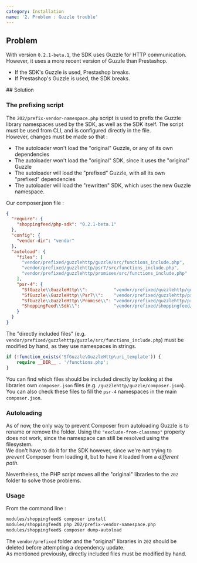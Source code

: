 ```yaml
---
category: Installation
name: '2. Problem : Guzzle trouble'
---
```


## Problem

With version `0.2.1-beta.1`, the SDK uses Guzzle for HTTP communication. However, it uses
a more recent version of Guzzle than Prestashop.  
* If the SDK's Guzzle is used, Prestashop breaks.  
* If Prestashop's Guzzle is used, the SDK breaks.

## Solution

### The prefixing script

The `202/prefix-vendor-namespace.php` script is used to prefix  the Guzzle
library namespaces used by the SDK, as well as the SDK itself. The script
must be used from CLI, and is configured directly in the file.  
However, changes must be made so that :
* The autoloader won't load the "original" Guzzle, or any of its own
dependencies
* The autoloader won't load the "original" SDK, since it
uses the "original" Guzzle
* The autoloader will load the "prefixed" Guzzle, with all its own
"prefixed" dependencies
* The autoloader will load the "rewritten" SDK, which uses the new
Guzzle namespace.

Our composer.json file :
```json
{
  "require": {
    "shoppingfeed/php-sdk": "0.2.1-beta.1"
  },
  "config": {
    "vendor-dir": "vendor"
  },
  "autoload": {
    "files": [
      "vendor/prefixed/guzzlehttp/guzzle/src/functions_include.php",
      "vendor/prefixed/guzzlehttp/psr7/src/functions_include.php",
      "vendor/prefixed/guzzlehttp/promises/src/functions_include.php"
    ],
    "psr-4": {
      "SfGuzzle\\GuzzleHttp\\":          "vendor/prefixed/guzzlehttp/guzzle/src/",
      "SfGuzzle\\GuzzleHttp\\Psr7\\":    "vendor/prefixed/guzzlehttp/psr7/src/",
      "SfGuzzle\\GuzzleHttp\\Promise\\": "vendor/prefixed/guzzlehttp/promises/src/",
      "ShoppingFeed\\Sdk\\":             "vendor/prefixed/shoppingfeed/php-sdk/src/"
    }
  }
}
```

The "directly included files"
(e.g. `vendor/prefixed/guzzlehttp/guzzle/src/functions_include.php`)
must be modified by hand, as they use namespaces in strings.

```php
if (!function_exists('SfGuzzle\GuzzleHttp\uri_template')) {
    require __DIR__ . '/functions.php';
}
```

You can find which files should be included directly by looking at the
libraries own `composer.json` files
(e.g. `/guzzlehttp/guzzle/composer.json`).  
You can also check these files to fill the `psr-4` namespaces in the
main `composer.json`.

### Autoloading

As of now, the only way to prevent Composer from autoloading Guzzle is to
rename or remove the folder. Using the `"exclude-from-classmap"` property does not
work, since the namespace can still be resolved using the filesystem.  
We don't have to do it for the SDK however, since we're not trying to
_prevent_ Composer from loading it, but to have it loaded from a
_different path_.  

Nevertheless, the PHP script moves all the "original" libraries to
the `202` folder to solve those problems.

### Usage

From the command line :

```bash
modules/shoppingfeed$ composer install
modules/shoppingfeed$ php 202/prefix-vendor-namespace.php
modules/shoppingfeed$ composer dump-autoload
```

The `vendor/prefixed` folder and the "original" libraries in `202`
should be deleted before attempting a dependency update.  
As mentioned previously, directly included files must be modified by hand.